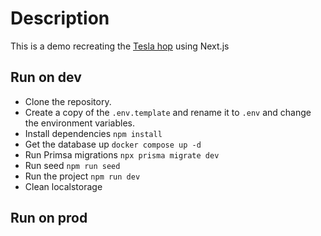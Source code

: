 # Description

This is a demo recreating the [Tesla hop](https://shop.tesla.com/category/apparel) using Next.js

## Run on dev

- Clone the repository.
- Create a copy of the `.env.template` and rename it to `.env` and change the environment variables.
- Install dependencies `npm install`
- Get the database up `docker compose up -d`
- Run Primsa migrations `npx prisma migrate dev`
- Run seed `npm run seed`
- Run the project `npm run dev`
- Clean localstorage

## Run on prod
